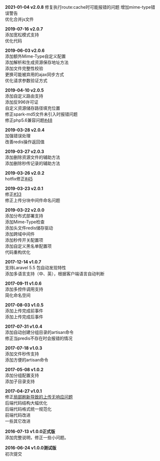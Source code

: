 **2021-01-04 v2.0.8**
修复执行route:cache时可能报错的问题
增加mime-type错误警告    
优化合并js文件

**2019-07-16 v2.0.7**  
添加宽松模式支持    
优化代码

**2019-06-03 v2.0.6**  
添加额外Mime-Type自定义配置    
添加解析和生成资源保存地址方法  
添加文件完整性校验  
更换可能被弃用的ajax同步方式    
优化请求参数验证方式   

**2019-04-10 v2.0.5**  
添加自定义路由支持  
添加反996许可证  
自定义资源储存路径填充位置  
修正spark-md5文件未引入时报错问题  
修正php5.6兼容问题[#48](https://github.com/peinhu/AetherUpload-Laravel/issues/48)

**2019-03-28 v2.0.4**  
加强错误处理  
改善redis操作返回值 

**2019-03-27 v2.0.3**  
添加删除资源文件的辅助方法  
添加删除秒传记录的辅助方法 

**2019-03-26 v2.0.2**  
hotfix修正[#45](https://github.com/peinhu/AetherUpload-Laravel/issues/45)  

**2019-03-23 v2.0.1**  
修正[#33](https://github.com/peinhu/AetherUpload-Laravel/issues/33)  
修正上传分块中间件命名问题

**2019-03-22 v2.0.0**  
添加分布式部署支持  
添加Mime-Type检查      
添加头文件redis储存驱动  
添加跨域中间件  
添加秒传开关配置项  
添加自定义黑名单配置项  
代码重构优化

**2017-12-14 v1.0.7**  
支持Laravel 5.5 包自动发现特性  
添加多语言支持（中、英），根据客户端语言自动判断  

**2017-09-11 v1.0.6**  
添加多控件调用支持  
简化命名空间

**2017-08-03 v1.0.5**  
添加上传完成前事件  
添加上传完成后事件

**2017-07-31 v1.0.4**  
添加自动创建分组目录的artisan命令  
修正当predis不存在时会报错的情况  

**2017-07-18 v1.0.3**  
添加文件秒传支持  
添加方便的artisan命令  

**2017-05-08 v1.0.2**  
添加分组配置支持  
添加子目录支持  

**2017-04-27 v1.0.1**  
修正[局部刷新导致的上传无响应问题](https://github.com/peinhu/AetherUpload-Laravel/issues/6)  
后端代码结构大幅优化  
后端代码格式统一规范化  
前端代码改进  
一些其它改进  

**2016-07-13 v1.0.0正式版**  
添加完整说明，修正一些小问题。  

**2016-06-24 v1.0.0测试版**  
初次提交

